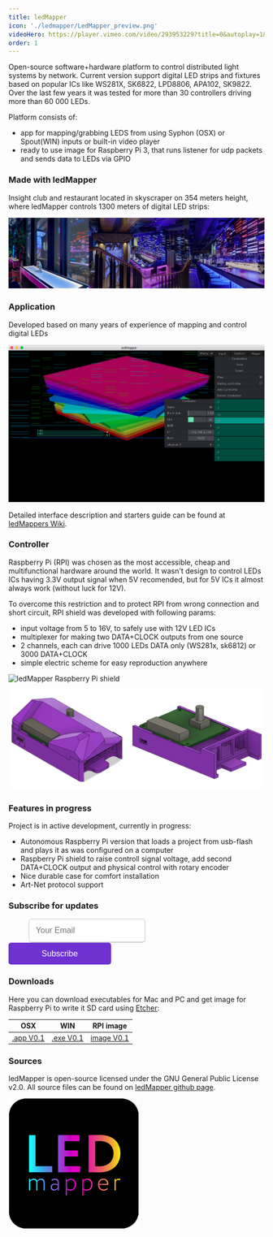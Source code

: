 ```yaml
---
title: ledMapper
icon: './ledmapper/LedMapper_preview.png'
videoHero: https://player.vimeo.com/video/293953229?title=0&autoplay=1&muted=1
order: 1
---
```


Open-source software+hardware platform to control distributed light systems by network.
Current version support digital LED strips and fixtures based on popular ICs like WS281X, SK6822, LPD8806, APA102, SK9822.
Over the last few years it was tested for more than 30 controllers driving more than 60 000 LEDs.

Platform consists of:

- app for mapping/grabbing LEDS from using Syphon (OSX) or Spout(WIN) inputs or built-in video player
- ready to use image for Raspberry Pi 3, that runs listener for udp packets and sends data to LEDs via GPIO

### Made with ledMapper

Insight club and restaurant located in skyscraper on 354 meters height, where ledMapper controls 1300 meters of digital LED strips:

![Insight 354 ledMapper](./ledmapper/insight-collage.jpeg)

### Application

Developed based on many years of experience of mapping and control digital LEDs

![ledMapper Interface](./ledmapper/ledMapper_screenshot.png)

Detailed interface description and starters guide can be found at [ledMappers Wiki](https://github.com/techtim/ledMapper/wiki).

### Controller

Raspberry Pi (RPI) was chosen as the most accessible, cheap and multifunctional hardware around the world.
It wasn't design to control LEDs ICs having 3.3V output signal when 5V recomended, but for 5V ICs it almost always work (without luck for 12V).

To overcome this restriction and to protect RPI from wrong connection and short circuit, RPI shield was developed with following params:

- input voltage from 5 to 16V, to safely use with 12V LED ICs
- multiplexer for making two DATA+CLOCK outputs from one source
- 2 channels, each can drive 1000 LEDs DATA only (WS281x, sk6812) or 3000 DATA+CLOCK
- simple electric scheme for easy reproduction anywhere

![ledMapper Raspberry Pi shield](./ledmapper/raspberry_pi_shield.jpg)

![ledMapper Raspberry Pi durable case](./ledmapper/rpi_box.png)

### Features in progress

Project is in active development, currently in progress:

- Autonomous Raspberry Pi version that loads a project from usb-flash and plays it as was configured on a computer
- Raspberry Pi shield to raise controll signal voltage, add second DATA+CLOCK output and physical control with rotary encoder
- Nice durable case for comfort installation
- Art-Net protocol support

### Subscribe for updates

<div id='byard-emailsubsocial'>
<div class='emailsub'>
<form name="subscribe" method="post" netlify>
<input type='text' name='email' placeholder='Your Email' />
<button class="button" type="submit">Subscribe</button>
</form>
</div>
</div>

<style type='text/css'>
#byard-emailsubsocial {
width: 100%;
display: block;
padding: 0 auto;
}
#byard-emailsubsocial .emailsub input {
color: rgb(170, 170, 170);
padding: 0.8rem;
margin-left: 2.5rem;
font-size: 1rem;
width: 40%;
border: 1px solid #ccc;
border-bottom: 2px solid #ccc;
border-radius: 5px;
transition:border 0.15s linear 0s, box-shadow 0.15s linear 0s, color 0.15s linear 0s;
}
#byard-emailsubsocial .emailsub input:focus {
border-color:#33614E;
outline: none;
box-shadow: 0 0 2px 1px #3  3614E;
}
#byard-emailsubsocial .emailsub .button {
background: #6f32d1;
color: white!important;
border:none;
outline: none;
padding: 0.8rem;
border-radius: 5px;
font-size: 1rem;
border-bottom: 3px solid #f12a1;
transition:background .4s linear;
width: 40%;
margin-right: 2.5rem;
cursor:pointer;
}
#byard-emailsubsocial .emailsub .button:hover{
background: #8f52f1;
}
</style>

### Downloads

Here you can download executables for Mac and PC and get image for Raspberry Pi to write it SD card using [Etcher](https://etcher.io/):

|                        OSX                        |                        WIN                        |                         RPI image                         |
| :-----------------------------------------------: | :-----------------------------------------------: | :-------------------------------------------------------: |
| [.app V0.1](../../downloads/ledMapperOSX_0.1.zip) | [.exe V0.1](../../downloads/ledMapperWIN_0.1.zip) | [image V0.1](../../downloads/ledMapperRPI3_image_0.1.zip) |

### Sources

ledMapper is open-source licensed under the GNU General Public License v2.0.
All source files can be found on [ledMapper github page](https://github.com/techtim/ledMapper).

![led Mapper icon](./ledmapper/ledMapper_icon_200.png)
